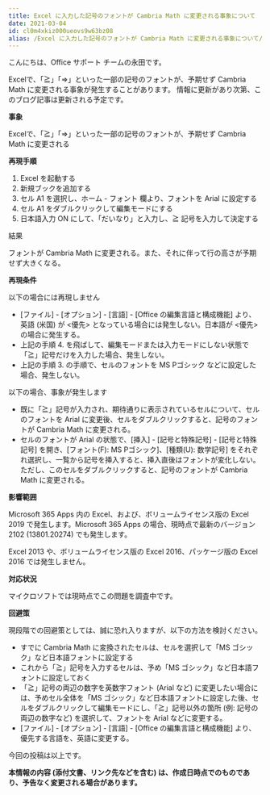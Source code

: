```yaml
---
title: Excel に入力した記号のフォントが Cambria Math に変更される事象について
date: 2021-03-04
id: cl0m4xkiz000ueovs9w63bz08
alias: /Excel に入力した記号のフォントが Cambria Math に変更される事象について/
---
```


こんにちは、Office サポート チームの永田です。

Excelで、「≧」「⇒」といった一部の記号のフォントが、予期せず Cambria Math に変更される事象が発生することがあります。 情報に更新があり次第、このブログ記事は更新される予定です。

**事象**

Excelで、「≧」「⇒」といった一部の記号のフォントが、予期せず Cambria Math に変更される

**再現手順**

1.  Excel を起動する
2.  新規ブックを追加する
3.  セル A1 を選択し、ホーム - フォント 欄より、フォントを Arial に設定する
4.  セル A1 をダブルクリックして編集モードにする
5.  日本語入力 ON にして、「だいなり」と入力し、≧ 記号を入力して決定する

結果

フォントが Cambria Math に変更される。また、それに伴って行の高さが予期せず大きくなる。

**再現条件**

以下の場合には再現しません

*   \[ファイル\] - \[オプション\] - \[言語\] - \[Office の編集言語と構成機能\] より、英語 (米国) が <優先\> となっている場合には発生しない。日本語が <優先\> の場合に発生する。
*   上記の手順 4. を飛ばして、編集モードまたは入力モードにしない状態で「≧」記号だけを入力した場合、発生しない。
*   上記の手順 3. の手順で、セルのフォントを MS Pゴシック などに設定した場合、発生しない。

以下の場合、事象が発生します

*   既に「≧」記号が入力され、期待通りに表示されているセルについて、セルのフォントを Arial に変更後、セルをダブルクリックすると、記号のフォントが Cambria Math に変更される。
*   セルのフォントが Arial の状態で、\[挿入\] - \[記号と特殊記号\] - \[記号と特殊記号\] を開き、\[フォント(F): MS Pゴシック\]、\[種類(U): 数学記号\] をそれぞれ選択し、一覧から記号を挿入すると、挿入直後はフォントが変化しない。ただし、このセルをダブルクリックすると、記号のフォントが Cambria Math に変更される。

**影響範囲**

Microsoft 365 Apps 内の Excel、および、ボリュームライセンス版の Excel 2019 で発生します。Microsoft 365 Apps の場合、現時点で最新のバージョン 2102 (13801.20274) でも発生します。

Excel 2013 や、ボリュームライセンス版の Excel 2016、パッケージ版の Excel 2016 では発生しません。

**対応状況**

マイクロソフトでは現時点でこの問題を調査中です。

**回避策**

現段階での回避策としては、誠に恐れ入りますが、以下の方法を検討ください。

*   すでに Cambria Math に変換されたセルは、セルを選択して「MS ゴシック」など日本語フォントに設定する
*   これから「≧」記号を入力するセルは、予め「MS ゴシック」など日本語フォントに設定しておく
*   「≧」記号の両辺の数字を英数字フォント (Arial など) に変更したい場合には、予めセル全体を「MS ゴシック」など日本語フォントに設定した後、セルをダブルクリックして編集モードにし、「≧」記号以外の箇所 (例: 記号の両辺の数字など) を選択して、フォントを Arial などに変更する。
*   \[ファイル\] - \[オプション\] - \[言語\] - \[Office の編集言語と構成機能\] より、優先する言語を、英語に変更する。

今回の投稿は以上です。

**本情報の内容 (添付文書、リンク先などを含む) は、作成日時点でのものであり、予告なく変更される場合があります。**